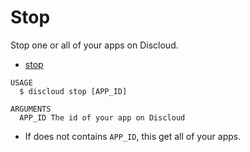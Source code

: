 # Stop

Stop one or all of your apps on Discloud.

* [stop](#stop)

```sh-session
USAGE
  $ discloud stop [APP_ID]

ARGUMENTS
  APP_ID The id of your app on Discloud
```

* If does not contains `APP_ID`, this get all of your apps.
